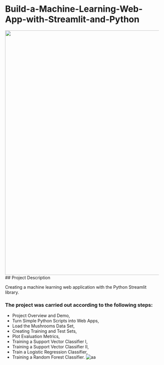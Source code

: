 # Build-a-Machine-Learning-Web-App-with-Streamlit-and-Python
<img src="https://user-images.githubusercontent.com/65929471/92024589-c193e980-ed34-11ea-8859-0358931fae30.png" width="800"> 
## Project Description

Creating a machine learning web application with the Python Streamlit library.

### The project was carried out according to the following steps: 
- Project Overview and Demo,
- Turn Simple Python Scripts into Web Apps,
- Load the Mushrooms Data Set,
- Creating Training and Test Sets,
- Plot Evaluation Metrics,
- Training a Support Vector Classifier I,
- Training a Support Vector Classifier II,
- Train a Logistic Regression Classifier,
- Training a Random Forest Classifier.
![aa](https://user-images.githubusercontent.com/65929471/89193696-c1a99980-d57c-11ea-86d3-9ae0796bf046.gif)
